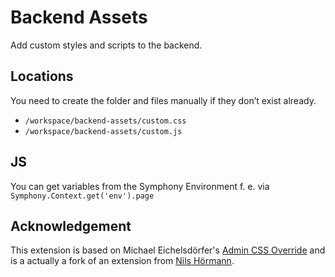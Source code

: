 # Backend Assets

Add custom styles and scripts to the backend.

## Locations

You need to create the folder and files manually if they don’t exist already.

- `/workspace/backend-assets/custom.css`
- `/workspace/backend-assets/custom.js`

## JS

You can get variables from the Symphony Environment f. e. via `Symphony.Context.get('env').page`

## Acknowledgement

This extension is based on Michael Eichelsdörfer's [Admin CSS Override](https://github.com/michael-e/admin_css_override) and is a actually a fork of an extension from [Nils Hörmann](https://github.com/hananils/backend_assets).


